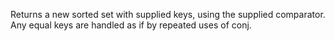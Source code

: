   Returns a new sorted set with supplied keys, using the supplied
  comparator.  Any equal keys are handled as if by repeated uses of
  conj.